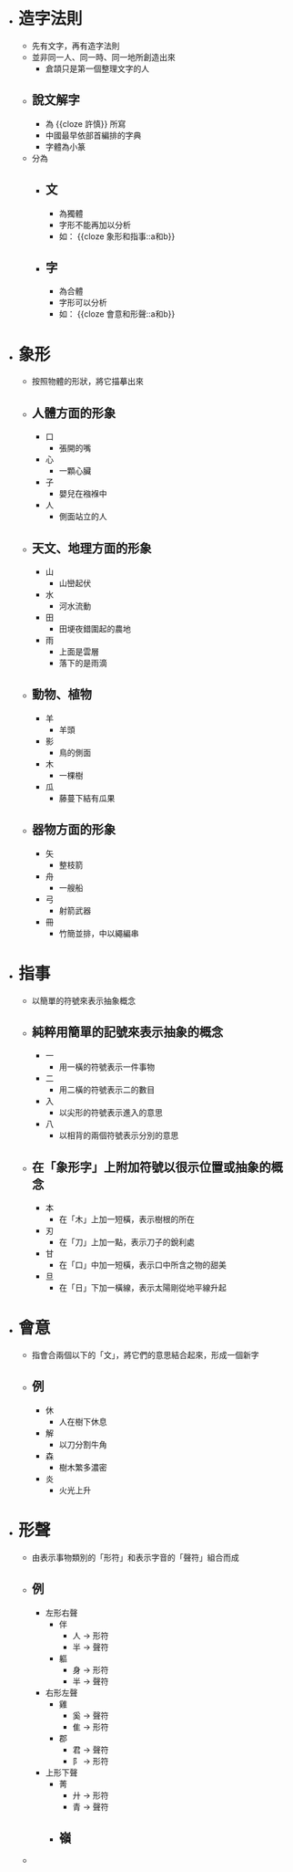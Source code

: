 - # 造字法則
	- 先有文字，再有造字法則
	- 並非同一人、同一時、同一地所創造出來
		- 倉頡只是第一個整理文字的人
	- ## 說文解字
		- 為 {{cloze 許慎}} 所寫
		- 中國最早依部首編排的字典
		- 字體為小篆
	- 分為
		- ## 文
			- 為獨體
			- 字形不能再加以分析
			- 如： {{cloze 象形和指事::a和b}}
		- ## 字
			- 為合體
			- 字形可以分析
			- 如： {{cloze 會意和形聲::a和b}}
- # 象形
	- 按照物體的形狀，將它描摹出來
	- ## 人體方面的形象
		- 口
			- 張開的嘴
		- 心
			- 一顆心臟
		- 子
			- 嬰兒在襁褓中
		- 人
			- 側面站立的人
	- ## 天文、地理方面的形象
		- 山
			- 山巒起伏
		- 水
			- 河水流動
		- 田
			- 田埂夜錯圍起的農地
		- 雨
			- 上面是雲層
			- 落下的是雨滴
	- ## 動物、植物
		- 羊
			- 羊頭
		- 影
			- 鳥的側面
		- 木
			- 一棵樹
		- 瓜
			- 藤蔓下結有瓜果
	- ## 器物方面的形象
		- 矢
			- 整枝箭
		- 舟
			- 一艘船
		- 弓
			- 射箭武器
		- 冊
			- 竹簡並排，中以繩編串
- # 指事
	- 以簡單的符號來表示抽象概念
	- ## 純粹用簡單的記號來表示抽象的概念
		- 一
			- 用一橫的符號表示一件事物
		- 二
			- 用二橫的符號表示二的數目
		- 入
			- 以尖形的符號表示進入的意思
		- 八
			- 以相背的兩個符號表示分別的意思
	- ## 在「象形字」上附加符號以很示位置或抽象的概念
		- 本
			- 在「木」上加一短橫，表示樹根的所在
		- 刃
			- 在「刀」上加一點，表示刀子的銳利處
		- 甘
			- 在「口」中加一短橫，表示口中所含之物的甜美
		- 旦
			- 在「日」下加一橫線，表示太陽剛從地平線升起
- # 會意
	- 指會合兩個以下的「文」，將它們的意思結合起來，形成一個新字
	- ## 例
		- 休
			- 人在樹下休息
		- 解
			- 以刀分割牛角
		- 森
			- 樹木繁多濃密
		- 炎
			- 火光上升
- # 形聲
	- 由表示事物類別的「形符」和表示字音的「聲符」組合而成
	- ## 例
		- 左形右聲
			- 伴
				- 人 -> 形符
				- 半 -> 聲符
			- 軀
				- 身 -> 形符
				- 半 -> 聲符
		- 右形左聲
			- 雞
				- 奚 -> 聲符
				- 隹 -> 形符
			- 郡
				- 君 -> 聲符
				- 阝 -> 形符
		- 上形下聲
			- 菁
				- 廾 -> 形符
				- 青 -> 聲符
			- 嶺
				-
	-